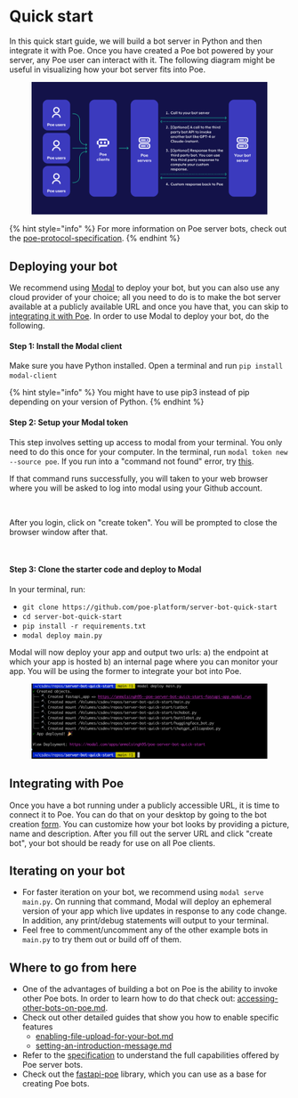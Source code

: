 # Quick start

In this quick start guide, we will build a bot server in Python and then integrate it with Poe. Once you have created a Poe bot powered by your server, any Poe user can interact with it. The following diagram might be useful in visualizing how your bot server fits into Poe.

<figure><img src="../.gitbook/assets/image (14).png" alt=""><figcaption></figcaption></figure>

{% hint style="info" %}
For more information on Poe server bots, check out the [poe-protocol-specification](poe-protocol-specification/ "mention").
{% endhint %}

## Deploying your bot

We recommend using [Modal](https://modal.com/?utm\_source=poe) to deploy your bot, but you can also use any cloud provider of your choice; all you need to do is to make the bot server available at a publicly available URL and once you have that, you can skip to [integrating it with Poe](quick-start.md#integrating-with-poe). In order to use Modal to deploy your bot, do the following.

#### Step 1: Install the Modal client

Make sure you have Python installed. Open a terminal and run `pip install modal-client`

{% hint style="info" %}
You might have to use pip3 instead of pip depending on your version of Python.
{% endhint %}

#### Step 2: Setup your Modal token

This step involves setting up access to modal from your terminal. You only need to do this once for your computer. In the terminal, run `modal token new --source poe`. If you run into a "command not found" error, try [this](https://modal.com/docs/guide/troubleshooting#command-not-found-errors).

If that command runs successfully, you will taken to your web browser where you will be asked to log into modal using your Github account.

<figure><img src="../.gitbook/assets/login.png" alt=""><figcaption></figcaption></figure>

After you login, click on "create token". You will be prompted to close the browser window after that.

<figure><img src="../.gitbook/assets/create_token.png" alt=""><figcaption></figcaption></figure>

#### Step 3: Clone the starter code and deploy to Modal

In your terminal, run:

* `git clone https://github.com/poe-platform/server-bot-quick-start`
* `cd server-bot-quick-start`
* `pip install -r requirements.txt`
* `modal deploy main.py`

Modal will now deploy your app and output two urls: a) the endpoint at which your app is hosted b) an internal page where you can monitor your app. You will be using the former to integrate your bot into Poe.

<figure><img src="../.gitbook/assets/image (5).png" alt=""><figcaption></figcaption></figure>

## Integrating with Poe

Once you have a bot running under a publicly accessible URL, it is time to connect it to Poe. You can do that on your desktop by going to the bot creation [form](https://poe.com/create\_bot?server=1). You can customize how your bot looks by providing a picture, name and description. After you fill out the server URL and click "create bot", your bot should be ready for use on all Poe clients.

## Iterating on your bot

* For faster iteration on your bot, we recommend using `modal serve main.py`. On running that command, Modal will deploy an ephemeral version of your app which live updates in response to any code change. In addition, any print/debug statements will output to your terminal.
* Feel free to comment/uncomment any of the other example bots in `main.py` to try them out or build off of them.

## Where to go from here

* One of the advantages of building a bot on Poe is the ability to invoke other Poe bots. In order to learn how to do that check out: [accessing-other-bots-on-poe.md](accessing-other-bots-on-poe.md "mention").
* Check out other detailed guides that show you how to enable specific features
  * [enabling-file-upload-for-your-bot.md](enabling-file-upload-for-your-bot.md "mention")
  * [setting-an-introduction-message.md](setting-an-introduction-message.md "mention")
* Refer to the [specification](poe-protocol-specification/) to understand the full capabilities offered by Poe server bots.
* Check out the [fastapi-poe](https://pypi.org/project/fastapi-poe/) library, which you can use as a base for creating Poe bots.
